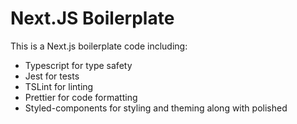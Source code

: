 # Next.JS Boilerplate

This is a Next.js boilerplate code including:

- Typescript for type safety
- Jest for tests
- TSLint for linting
- Prettier for code formatting
- Styled-components for styling and theming along with polished
